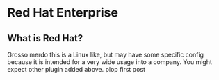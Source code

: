 # Red Hat Enterprise

## What is Red Hat?
Grosso merdo this is a Linux like, but may have some specific config because it is intended for a very wide usage into a company. You might expect other plugin added above.
plop first post